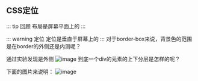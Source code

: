
## CSS定位

::: tip 回顾
布局是屏幕平面上的
:::

::: warning 定位
定位是垂直于屏幕上的
:::
对于border-box来说，背景色的范围是在border的外侧还是内测呢？

通过实验发现是外侧
![image](https://cdn.jsdelivr.net/gh/botshen/cdn@master/20210813/image.2r550hfz8g00.png)
到底一个div的元素的上下分层是怎样的呢？

下面的图片来说明：
![image](https://cdn.jsdelivr.net/gh/botshen/cdn@master/20210813/image.5j0qz3j9by00.png)